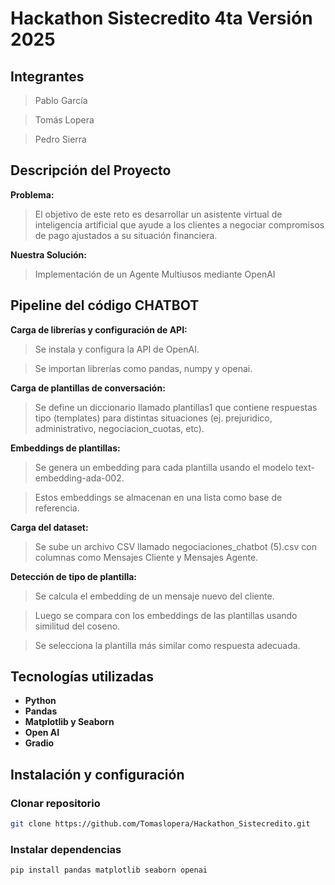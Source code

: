 # Hackathon Sistecredito 4ta Versión 2025

## Integrantes
> Pablo García

> Tomás Lopera

> Pedro Sierra

## Descripción del Proyecto

**Problema:**  
> El objetivo de este reto es desarrollar un asistente virtual de inteligencia artificial que ayude a los clientes a negociar compromisos de pago ajustados a su situación financiera.

**Nuestra Solución:**  
> Implementación de un Agente Multiusos mediante OpenAI

## Pipeline del código CHATBOT

**Carga de librerías y configuración de API:**

> Se instala y configura la API de OpenAI.

> Se importan librerías como pandas, numpy y openai.

**Carga de plantillas de conversación:**

> Se define un diccionario llamado plantillas1 que contiene respuestas tipo (templates) para distintas situaciones (ej. prejuridico, administrativo, negociacion_cuotas, etc).

**Embeddings de plantillas:**

> Se genera un embedding para cada plantilla usando el modelo text-embedding-ada-002.

> Estos embeddings se almacenan en una lista como base de referencia.

**Carga del dataset:**

> Se sube un archivo CSV llamado negociaciones_chatbot (5).csv con columnas como Mensajes Cliente y Mensajes Agente.

**Detección de tipo de plantilla:**

> Se calcula el embedding de un mensaje nuevo del cliente.

> Luego se compara con los embeddings de las plantillas usando similitud del coseno.

> Se selecciona la plantilla más similar como respuesta adecuada.

## Tecnologías utilizadas

- **Python**
- **Pandas**
- **Matplotlib y Seaborn**
- **Open AI**
- **Gradio**

## Instalación y configuración

### Clonar repositorio
```bash
git clone https://github.com/Tomaslopera/Hackathon_Sistecredito.git
```

### Instalar dependencias
```bash
pip install pandas matplotlib seaborn openai
```
